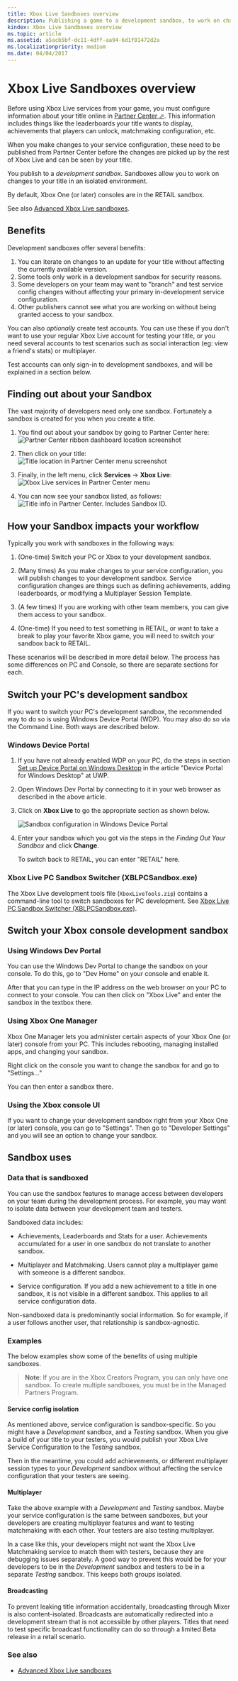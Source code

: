 ```yaml
---
title: Xbox Live Sandboxes overview
description: Publishing a game to a development sandbox, to work on changes to the title in an isolated environment.
kindex: Xbox Live Sandboxes overview
ms.topic: article
ms.assetid: a5acb5bf-dc11-4dff-aa94-6d1f01472d2a
ms.localizationpriority: medium
ms.date: 04/04/2017
---
```




# Xbox Live Sandboxes overview

Before using Xbox Live services from your game, you must configure information about your title online in <a href="https://partner.microsoft.com/dashboard" target="_blank">Partner Center &#11008;</a>.
This information includes things like the leaderboards your title wants to display, achievements that players can unlock, matchmaking configuration, etc.

When you make changes to your service configuration, these need to be published from Partner Center before the changes are picked up by the rest of Xbox Live and can be seen by your title.

You publish to a *development sandbox*.
Sandboxes allow you to work on changes to your title in an isolated environment.

By default, Xbox One (or later) consoles <!--and Windows 10 PCs--> are in the RETAIL sandbox.

See also [Advanced Xbox Live sandboxes](live-advanced-sandboxes.md).


## Benefits

Development sandboxes offer several benefits:

1. You can iterate on changes to an update for your title without affecting the currently available version.
2. Some tools only work in a development sandbox for security reasons.
3. Some developers on your team may want to "branch" and test service config changes without affecting your primary in-development service configuration.
4. Other publishers cannot see what you are working on without being granted access to your sandbox.

You can also _optionally_ create test accounts.
You can use these if you don't want to use your regular Xbox Live account for testing your title, or you need several accounts to test scenarios such as social interaction (eg: view a friend's stats) or multiplayer.

Test accounts can only sign-in to development sandboxes, and will be explained in a section below.


## Finding out about your Sandbox

The vast majority of developers need only one sandbox.
Fortunately a sandbox is created for you when you create a title.

<!--
The below steps and captures were modified in the chm copy of this article.
Need to specify whether these steps and captures are for Managed Partners or Creators.
-->

1. You find out about your sandbox by going to Partner Center here:
![Partner Center ribbon dashboard location screenshot](live-setup-sandbox-images/first_xbltitle_dashboard.png)

1. Then click on your title:
![Title location in Partner Center menu screenshot](../../images/getting_started/first_xbltitle_dashboard_overview.png)

1. Finally, in the left menu, click **Services** -> **Xbox Live**:
![Xbox Live services in Partner Center menu](live-setup-sandbox-images/first_xbltitle_leftnav.png)

1. You can now see your sandbox listed, as follows:
![Title info in Partner Center. Includes Sandbox ID.](../../images/getting_started/devcenter_sandbox_id.png)


## How your Sandbox impacts your workflow

Typically you work with sandboxes in the following ways:

1. (One-time) Switch your PC or Xbox to your development sandbox.

2. (Many times) As you make changes to your service configuration, you will publish changes to your development sandbox. Service configuration changes are things such as defining achievements, adding leaderboards, or modifying a Multiplayer Session Template.

3. (A few times) If you are working with other team members, you can give them access to your sandbox.

4. (One-time) If you need to test something in RETAIL, or want to take a break to play your favorite Xbox game, you will need to switch your sandbox back to RETAIL.

These scenarios will be described in more detail below.
The process has some differences on PC and Console, so there are separate sections for each.


## Switch your PC's development sandbox

If you want to switch your PC's development sandbox, the recommended way to do so is using Windows Device Portal (WDP).
You may also do so via the Command Line.
Both ways are described below.


### Windows Device Portal

1. If you have not already enabled WDP on your PC, do the steps in section [Set up Device Portal on Windows Desktop](https://docs.microsoft.com/windows/uwp/debug-test-perf/device-portal-desktop#set-up-device-portal-on-windows-desktop) in the article "Device Portal for Windows Desktop" at UWP.

2. Open Windows Dev Portal by connecting to it in your web browser as described in the above article.

3. Click on **Xbox Live** to go the appropriate section as shown below.

   ![Sandbox configuration in Windows Device Portal](../../images/getting_started/wdp_switch_sandbox.png)

4. Enter your sandbox which you got via the steps in the *Finding Out Your Sandbox* and click **Change**.

   To switch back to RETAIL, you can enter "RETAIL" here.


### Xbox Live PC Sandbox Switcher (XBLPCSandbox.exe)

The Xbox Live development tools file (`XboxLiveTools.zip`) contains a command-line tool to switch sandboxes for PC development.
See [Xbox Live PC Sandbox Switcher (XBLPCSandbox.exe)](../tools/live-pc-sandbox-switcher.md).


## Switch your Xbox console development sandbox


### Using Windows Dev Portal

You can use the Windows Dev Portal to change the sandbox on your console.
To do this, go to "Dev Home" on your console and enable it.

After that you can type in the IP address on the web browser on your PC to connect to your console.
You can then click on "Xbox Live" and enter the sandbox in the textbox there.


### Using Xbox One Manager

Xbox One Manager lets you administer certain aspects of your Xbox One (or later) console from your PC.
This includes rebooting, managing installed apps, and changing your sandbox.

Right click on the console you want to change the sandbox for and go to "Settings..."

You can then enter a sandbox there.


### Using the Xbox console UI

If you want to change your development sandbox right from your Xbox One (or later) console, you can go to "Settings".
Then go to "Developer Settings" and you will see an option to change your sandbox.


## Sandbox uses


### Data that is sandboxed

You can use the sandbox features to manage access between developers on your team during the development process.
For example, you may want to isolate data between your development team and testers.

Sandboxed data includes:

- Achievements, Leaderboards and Stats for a user. Achievements accumulated for a user in one sandbox do not translate to another sandbox.

- Multiplayer and Matchmaking. Users cannot play a multiplayer game with someone is a different sandbox.

- Service configuration. If you add a new achievement to a title in one sandbox, it is not visible in a different sandbox. This applies to all service configuration data.

Non-sandboxed data is predominantly social information.
So for example, if a user follows another user, that relationship is sandbox-agnostic.


### Examples

The below examples show some of the benefits of using multiple sandboxes.

> **Note**: If you are in the Xbox Creators Program, you can only have one sandbox. To create multiple sandboxes, you must be in the Managed Partners Program.


#### Service config isolation

As mentioned above, service configuration is sandbox-specific.
So you might have a *Development* sandbox, and a *Testing* sandbox.
When you give a build of your title to your testers, you would publish your Xbox Live Service Configuration to the *Testing* sandbox.

Then in the meantime, you could add achievements, or different multiplayer session types to your *Development* sandbox without affecting the service configuration that your testers are seeing.


#### Multiplayer

Take the above example with a *Development* and *Testing* sandbox.
Maybe your service configuration is the same between sandboxes, but your developers are creating multiplayer features and want to testing matchmaking with each other.
Your testers are also testing multiplayer.

In a case like this, your developers might not want the Xbox Live Matchmaking service to match them with testers, because they are debugging issues separately.
A good way to prevent this would be for your developers to be in the *Development* sandbox and testers to be in a separate *Testing* sandbox.
This keeps both groups isolated.


#### Broadcasting

To prevent leaking title information accidentally, broadcasting through Mixer is also content-isolated.
Broadcasts are automatically redirected into a development stream that is not accessible by other players.
Titles that need to test specific broadcast functionality can do so through a limited Beta release in a retail scenario.


### See also

* [Advanced Xbox Live sandboxes](live-advanced-sandboxes.md)
